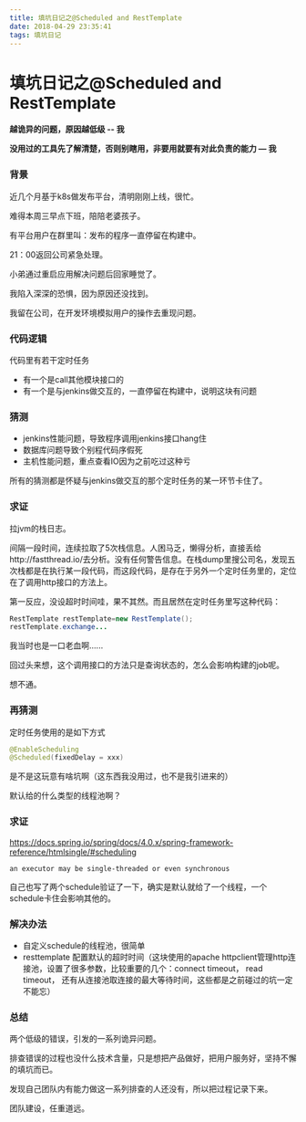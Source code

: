 ```yaml
---
title: 填坑日记之@Scheduled and RestTemplate
date: 2018-04-29 23:35:41
tags: 填坑日记
---
```


# 填坑日记之@Scheduled and RestTemplate



**越诡异的问题，原因越低级   --  我**

**没用过的工具先了解清楚，否则别瞎用，非要用就要有对此负责的能力 — 我**



### 背景



近几个月基于k8s做发布平台，清明刚刚上线，很忙。

难得本周三早点下班，陪陪老婆孩子。

有平台用户在群里叫：发布的程序一直停留在构建中。

21：00返回公司紧急处理。

小弟通过重启应用解决问题后回家睡觉了。

我陷入深深的恐惧，因为原因还没找到。

我留在公司，在开发环境模拟用户的操作去重现问题。



### 代码逻辑

代码里有若干定时任务

- 有一个是call其他模块接口的
- 有一个是与jenkins做交互的，一直停留在构建中，说明这块有问题



### 猜测

- jenkins性能问题，导致程序调用jenkins接口hang住
- 数据库问题导致个别程代码序假死
- 主机性能问题，重点查看IO因为之前吃过这种亏

所有的猜测都是怀疑与jenkins做交互的那个定时任务的某一环节卡住了。



### 求证

拉jvm的栈日志。

间隔一段时间，连续拉取了5次栈信息。人困马乏，懒得分析，直接丢给http://fastthread.io/去分析。没有任何警告信息。在栈dump里搜公司名，发现五次栈都是在执行某一段代码，而这段代码，是存在于另外一个定时任务里的，定位在了调用http接口的方法上。

第一反应，没设超时时间哇，果不其然。而且居然在定时任务里写这种代码：

```java
RestTemplate restTemplate=new RestTemplate();
restTemplate.exchange...
```

我当时也是一口老血啊......

回过头来想，这个调用接口的方法只是查询状态的，怎么会影响构建的job呢。

想不通。



### 再猜测

定时任务使用的是如下方式

```java
@EnableScheduling
@Scheduled(fixedDelay = xxx)
```

是不是这玩意有啥坑啊（这东西我没用过，也不是我引进来的）

默认给的什么类型的线程池啊？



### 求证

https://docs.spring.io/spring/docs/4.0.x/spring-framework-reference/htmlsingle/#scheduling

```
an executor may be single-threaded or even synchronous
```

自己也写了两个schedule验证了一下，确实是默认就给了一个线程，一个schedule卡住会影响其他的。



### 解决办法

- 自定义schedule的线程池，很简单
- resttemplate 配置默认的超时时间（这块使用的apache httpclient管理http连接池，设置了很多参数，比较重要的几个：connect timeout， read timeout， 还有从连接池取连接的最大等待时间，这些都是之前碰过的坑一定不能忘）



### 总结

两个低级的错误，引发的一系列诡异问题。

排查错误的过程也没什么技术含量，只是想把产品做好，把用户服务好，坚持不懈的填坑而已。

发现自己团队内有能力做这一系列排查的人还没有，所以把过程记录下来。

团队建设，任重道远。





